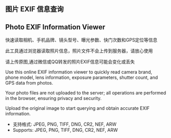 ## 图片 EXIF 信息查询  
## Photo EXIF Information Viewer

快速读取相机、手机品牌、镜头型号、曝光参数、快门次数和GPS定位等信息

此工具通过浏览器读取照片信息，照片文件不会上传到服务器，请放心使用

请上传原图,通过微信或QQ转发的照片EXIF信息可能会变化或丢失

Use this online EXIF information viewer to quickly read camera brand, phone model, lens information, exposure parameters, shutter count, and GPS data from photos.

Your photo files are not uploaded to the server; all operations are performed in the browser, ensuring privacy and security.

Upload the original image to start querying and obtain accurate EXIF information.

- 支持格式: JPEG, PNG, TIFF, DNG, CR2, NEF, ARW
- Supports: JPEG, PNG, TIFF, DNG, CR2, NEF, ARW
